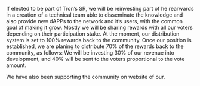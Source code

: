 If elected to be part of Tron’s SR, we will be reinvesting part of he rearwards in a creation of a technical team able to disseminate the knowledge and also provide new dAPPs to the network and it’s users, with the common goal of making it grow. Mostly we will be sharing rewards with all our voters depending on their participation stake. At the moment, our distribution system is set to 100% rewards back to the community. Once our position is established, we are planing to distribute 70% of the rewards back to the community, as follows: We will be investing 30% of our revenue into development, and 40% will be sent to the voters proportional to the vote amount.

We have also been supporting the community on website of our.
